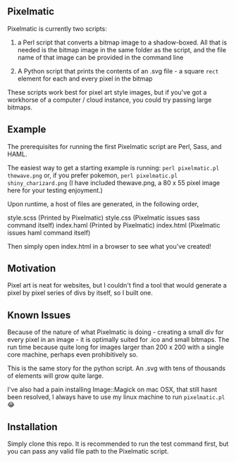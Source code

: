 ## Pixelmatic

Pixelmatic is currently two scripts: 

1. a Perl script that converts a bitmap image to a shadow-boxed. All that is needed is the bitmap image in the same folder as the script, and the file name of that image can be provided in the command line

2. A Python script that prints the contents of an .svg file - a square `rect` element for each and every pixel in the bitmap

These scripts work best for pixel art style images, but if you've got a workhorse of a computer / cloud instance, you could try passing large bitmaps.

## Example

The prerequisites for running the first Pixelmatic script are Perl, Sass, and HAML.

The easiest way to get a starting example is running: `perl pixelmatic.pl thewave.png` or, if you prefer pokemon, `perl pixelmatic.pl shiny_charizard.png` (I have included thewave.png, a 80 x 55 pixel image here for your testing enjoyment.)

Upon runtime, a host of files are generated, in the following order,

style.scss (Printed by Pixelmatic)
style.css (Pixelmatic issues sass command itself)
index.haml (Printed by Pixelmatic)
index.html (Pixelmatic issues haml command itself)

Then simply open index.html in a browser to see what you've created!

## Motivation

Pixel art is neat for websites, but I couldn't find a tool that would generate a pixel by pixel series of divs by itself, so I built one.

## Known Issues

Because of the nature of what Pixelmatic is doing - creating a small div for every pixel in an image - it is optimally suited for .ico and small bitmaps. The run time because quite long for images larger than 200 x 200 with a single core machine, perhaps even prohibitively so.

This is the same story for the python script. An .svg with tens of thousands of elements will grow quite large.

I've also had a pain installing Image::Magick on mac OSX, that still hasnt been resolved, I always have to use my linux machine to run `pixelmatic.pl` :joy:

## Installation

Simply clone this repo. It is recommended to run the test command first, but you can pass any valid file path to the Pixelmatic script.
